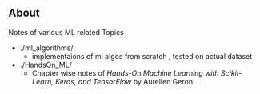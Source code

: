 ## About

Notes of various ML related Topics

- ./ml_algorithms/
    - implementaions of ml algos from scratch , tested on actual dataset
- ./HandsOn_ML/
    -  Chapter wise notes of  *Hands-On Machine Learning with Scikit-Learn, Keras, and TensorFlow* by Aurelien Geron
 
